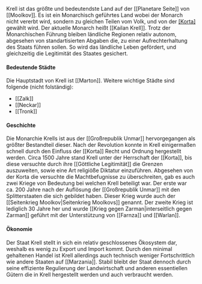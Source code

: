 Krell ist das größte und bedeutendste Land auf der [[Planetare Seite]] von [[Moolkov]]. Es ist ein Monarchisch geführtes Land wobei der Monarch nicht vererbt wird, sondern zu gleichen Teilen vom Volk, und von der [[Korta]](Kirche) gewählt wird. Der aktuelle Monarch heißt [[Kailan Krell]]. 
Trotz der Monarchischen Führung bleiben ländliche Regionen relativ autonom, abgesehen von standartisierten Abgaben die, zu einer Aufrechterhaltung des Staats führen sollen. So wird das ländliche Leben gefördert, und gleichzeitig die Legitimität des Staates gesichert.


#### Bedeutende Städte

Die Hauptstadt von Krell ist [[Marton]].  Weitere wichtige Städte sind folgende (nicht folständig):
- [[Zalk]]
- [[Neckar]]
- [[Tronk]]



#### Geschichte

 Die Monarchie Krells ist aus der [[Großrepublik Unmar]] hervorgegangen als größter Bestandteil dieser. Nach der Revolution konnte in Krell einigermaßen schnell durch den Einfluss der [[Korta]] Recht und Ordnung hergestellt werden.
 Circa 1500 Jahre stand Krell unter der Herrschaft der [[Korta]], bis diese versuchte durch ihre [[Göttliche Legitimität]] die Grenzen auszuweiten, sowie eine Art religiöße Diktatur einzuführen. 
 Abgesehen von der Korta die versuchte die Machtbefugnisse zu überschreiten, gab es auch zwei Kriege von Bedeutung bei welchen Krell beteiligt war. Der erste war ca. 200 Jahre nach der Auflösung der [[Großrepublik Unmar]] mit den Splitterstaaten die sich gebildet haben. Dieser Krieg wurde auch der [[Seitenkrieg Moolkov|Seitenkrieg Moolkovs]] genannt.
 Der zweite Krieg ist lediglich 30 Jahre her und wurde [[Krieg gegen Zarman|interseitlich gegen Zarman]] geführt mit der Unterstützung von [[Farnza]] und [[Warlan]].



#### Ökonomie

Der Staat Krell stellt in sich ein relativ geschlossenes Ökosystem dar, weshalb es wenig zu Export und Import kommt. Durch den minimal gehaltenen Handel ist Krell allerdings auch technisch weniger Fortschrittlich wie andere Staaten auf [[Marzania]]. Stabil bleibt der Staat dennoch durch seine effiziente Regulierung der Landwirtschaft und anderen essentiellen Gütern die in Krell hergestellt werden und auch verbraucht werden.






